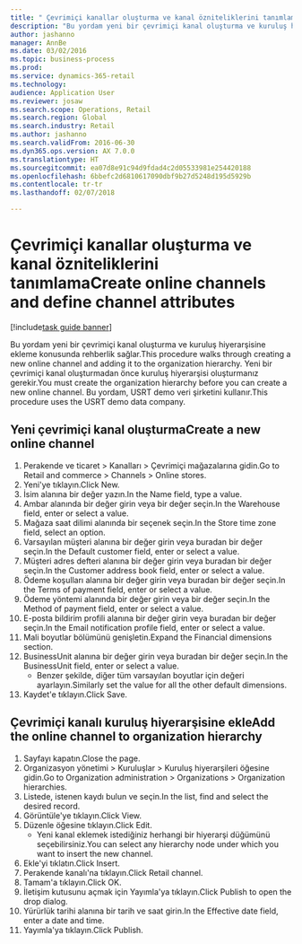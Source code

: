 ```yaml
--- 
title: " Çevrimiçi kanallar oluşturma ve kanal özniteliklerini tanımlama"
description: "Bu yordam yeni bir çevrimiçi kanal oluşturma ve kuruluş hiyerarşisine ekleme konusunda rehberlik sağlar."
author: jashanno
manager: AnnBe
ms.date: 03/02/2016
ms.topic: business-process
ms.prod: 
ms.service: dynamics-365-retail
ms.technology: 
audience: Application User
ms.reviewer: josaw
ms.search.scope: Operations, Retail
ms.search.region: Global
ms.search.industry: Retail
ms.author: jashanno
ms.search.validFrom: 2016-06-30
ms.dyn365.ops.version: AX 7.0.0
ms.translationtype: HT
ms.sourcegitcommit: ea07d8e91c94d9fdad4c2d05533981e254420188
ms.openlocfilehash: 6bbefc2d6810617090dbf9b27d5248d195d5929b
ms.contentlocale: tr-tr
ms.lasthandoff: 02/07/2018

---
```

# <a name="create-online-channels-and-define-channel-attributes"></a><span data-ttu-id="a5458-103"> Çevrimiçi kanallar oluşturma ve kanal özniteliklerini tanımlama</span><span class="sxs-lookup"><span data-stu-id="a5458-103">Create online channels and define channel attributes</span></span>

[!include[task guide banner](../includes/task-guide-banner.md)]

<span data-ttu-id="a5458-104">Bu yordam yeni bir çevrimiçi kanal oluşturma ve kuruluş hiyerarşisine ekleme konusunda rehberlik sağlar.</span><span class="sxs-lookup"><span data-stu-id="a5458-104">This procedure walks through creating a new online channel and adding it to the organization hierarchy.</span></span> <span data-ttu-id="a5458-105">Yeni bir çevrimiçi kanal oluşturmadan önce kuruluş hiyerarşisi oluşturmanız gerekir.</span><span class="sxs-lookup"><span data-stu-id="a5458-105">You must create the organization hierarchy before you can create a new online channel.</span></span> <span data-ttu-id="a5458-106">Bu yordam, USRT demo veri şirketini kullanır.</span><span class="sxs-lookup"><span data-stu-id="a5458-106">This procedure uses the USRT demo data company.</span></span>


## <a name="create-a-new-online-channel"></a><span data-ttu-id="a5458-107">Yeni çevrimiçi kanal oluşturma</span><span class="sxs-lookup"><span data-stu-id="a5458-107">Create a new online channel</span></span>
1. <span data-ttu-id="a5458-108">Perakende ve ticaret > Kanalları > Çevrimiçi mağazalarına gidin.</span><span class="sxs-lookup"><span data-stu-id="a5458-108">Go to Retail and commerce > Channels > Online stores.</span></span>
2. <span data-ttu-id="a5458-109">Yeni'ye tıklayın.</span><span class="sxs-lookup"><span data-stu-id="a5458-109">Click New.</span></span>
3. <span data-ttu-id="a5458-110">İsim alanına bir değer yazın.</span><span class="sxs-lookup"><span data-stu-id="a5458-110">In the Name field, type a value.</span></span>
4. <span data-ttu-id="a5458-111">Ambar alanında bir değer girin veya bir değer seçin.</span><span class="sxs-lookup"><span data-stu-id="a5458-111">In the Warehouse field, enter or select a value.</span></span>
5. <span data-ttu-id="a5458-112">Mağaza saat dilimi alanında bir seçenek seçin.</span><span class="sxs-lookup"><span data-stu-id="a5458-112">In the Store time zone field, select an option.</span></span>
6. <span data-ttu-id="a5458-113">Varsayılan müşteri alanına bir değer girin veya buradan bir değer seçin.</span><span class="sxs-lookup"><span data-stu-id="a5458-113">In the Default customer field, enter or select a value.</span></span>
7. <span data-ttu-id="a5458-114">Müşteri adres defteri alanına bir değer girin veya buradan bir değer seçin.</span><span class="sxs-lookup"><span data-stu-id="a5458-114">In the Customer address book field, enter or select a value.</span></span>
8. <span data-ttu-id="a5458-115">Ödeme koşulları alanına bir değer girin veya buradan bir değer seçin.</span><span class="sxs-lookup"><span data-stu-id="a5458-115">In the Terms of payment field, enter or select a value.</span></span>
9. <span data-ttu-id="a5458-116">Ödeme yöntemi alanında bir değer girin veya bir değer seçin.</span><span class="sxs-lookup"><span data-stu-id="a5458-116">In the Method of payment field, enter or select a value.</span></span>
10. <span data-ttu-id="a5458-117">E-posta bildirim profili alanına bir değer girin veya buradan bir değer seçin.</span><span class="sxs-lookup"><span data-stu-id="a5458-117">In the Email notification profile field, enter or select a value.</span></span>
11. <span data-ttu-id="a5458-118">Mali boyutlar bölümünü genişletin.</span><span class="sxs-lookup"><span data-stu-id="a5458-118">Expand the Financial dimensions section.</span></span>
12. <span data-ttu-id="a5458-119">BusinessUnit alanına bir değer girin veya buradan bir değer seçin.</span><span class="sxs-lookup"><span data-stu-id="a5458-119">In the BusinessUnit field, enter or select a value.</span></span>
    * <span data-ttu-id="a5458-120">Benzer şekilde, diğer tüm varsayılan boyutlar için değeri ayarlayın.</span><span class="sxs-lookup"><span data-stu-id="a5458-120">Similarly set the value for all the other default dimensions.</span></span>  
13. <span data-ttu-id="a5458-121">Kaydet'e tıklayın.</span><span class="sxs-lookup"><span data-stu-id="a5458-121">Click Save.</span></span>

## <a name="add-the-online-channel-to-organization-hierarchy"></a><span data-ttu-id="a5458-122">Çevrimiçi kanalı kuruluş hiyerarşisine ekle</span><span class="sxs-lookup"><span data-stu-id="a5458-122">Add the online channel to organization hierarchy</span></span>
1. <span data-ttu-id="a5458-123">Sayfayı kapatın.</span><span class="sxs-lookup"><span data-stu-id="a5458-123">Close the page.</span></span>
2. <span data-ttu-id="a5458-124">Organizasyon yönetimi > Kuruluşlar > Kuruluş hiyerarşileri öğesine gidin.</span><span class="sxs-lookup"><span data-stu-id="a5458-124">Go to Organization administration > Organizations > Organization hierarchies.</span></span>
3. <span data-ttu-id="a5458-125">Listede, istenen kaydı bulun ve seçin.</span><span class="sxs-lookup"><span data-stu-id="a5458-125">In the list, find and select the desired record.</span></span>
4. <span data-ttu-id="a5458-126">Görüntüle'ye tıklayın.</span><span class="sxs-lookup"><span data-stu-id="a5458-126">Click View.</span></span>
5. <span data-ttu-id="a5458-127">Düzenle öğesine tıklayın.</span><span class="sxs-lookup"><span data-stu-id="a5458-127">Click Edit.</span></span>
    * <span data-ttu-id="a5458-128">Yeni kanal eklemek istediğiniz herhangi bir hiyerarşi düğümünü seçebilirsiniz.</span><span class="sxs-lookup"><span data-stu-id="a5458-128">You can select any hierarchy node under which you want to insert the new channel.</span></span>  
6. <span data-ttu-id="a5458-129">Ekle'yi tıklatın.</span><span class="sxs-lookup"><span data-stu-id="a5458-129">Click Insert.</span></span>
7. <span data-ttu-id="a5458-130">Perakende kanalı'na tıklayın.</span><span class="sxs-lookup"><span data-stu-id="a5458-130">Click Retail channel.</span></span>
8. <span data-ttu-id="a5458-131">Tamam'a tıklayın.</span><span class="sxs-lookup"><span data-stu-id="a5458-131">Click OK.</span></span>
9. <span data-ttu-id="a5458-132">İletişim kutusunu açmak için Yayımla'ya tıklayın.</span><span class="sxs-lookup"><span data-stu-id="a5458-132">Click Publish to open the drop dialog.</span></span>
10. <span data-ttu-id="a5458-133">Yürürlük tarihi alanına bir tarih ve saat girin.</span><span class="sxs-lookup"><span data-stu-id="a5458-133">In the Effective date field, enter a date and time.</span></span>
11. <span data-ttu-id="a5458-134">Yayımla'ya tıklayın.</span><span class="sxs-lookup"><span data-stu-id="a5458-134">Click Publish.</span></span>


